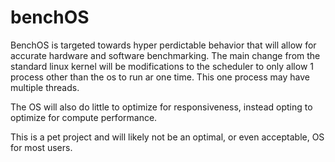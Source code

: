# benchOS
BenchOS is targeted towards hyper perdictable behavior that will allow for
accurate hardware and software benchmarking. The main change from the standard 
linux kernel will be modifications to the scheduler to only allow 1 process 
other than the os to run ar one time. This one process may have multiple 
threads.
 
The OS will also do little to optimize for responsiveness, instead opting to optimize for compute performance. 

This is a pet project and will likely not be an optimal, or even acceptable, OS for most users. 

